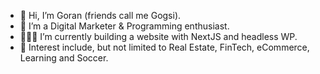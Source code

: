 - 👋 Hi, I’m Goran (friends call me Gogsi).
- 🌱 I’m a Digital Marketer & Programming enthusiast.
-  👨🏻‍💻 I’m currently building a website with NextJS and headless WP.
- 💞️ Interest include, but not limited to Real Estate, FinTech, eCommerce, Learning and Soccer.

<!---
Gogsii/Gogsii is a ✨ special ✨ repository because its `README.md` (this file) appears on your GitHub profile.
You can click the Preview link to take a look at your changes.
--->

[twitter]: https://twitter.com/gogsii
[linkedin]: https://www.linkedin.com/in/dragutinovic/
